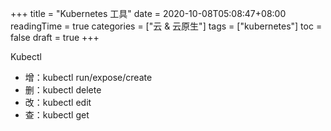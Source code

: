 +++
title = "Kubernetes 工具"
date = 2020-10-08T05:08:47+08:00
readingTime = true
categories = ["云 & 云原生"]
tags = ["kubernetes"]
toc = false
draft = true
+++

<!--more-->

Kubectl

-   增：kubectl run/expose/create
-   删：kubectl delete
-   改：kubectl edit
-   查：kubectl get
